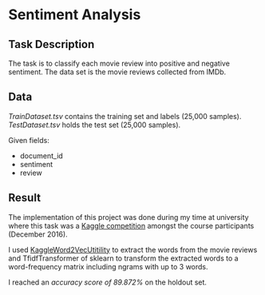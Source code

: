 # Sentiment Analysis

## Task Description

The task is to classify each movie review into positive and negative sentiment. 
The data set is the movie reviews collected from IMDb.

## Data

*TrainDataset.tsv* contains the training set and labels (25,000 samples). 
*TestDataset.tsv* holds the test set (25,000 samples).

Given fields:
  * document_id
  * sentiment
  * review

## Result

The implementation of this project was done during my time at university where this task was 
a [Kaggle competition](https://www.kaggle.com/c/sentiment-analysis/overview) amongst the course participants 
(December 2016). 

I used [KaggleWord2VecUtitility](https://github.com/danielfrg/kaggle-word2vec/blob/master/DeepLearningMovies/KaggleWord2VecUtility.py) 
to extract the words from the movie reviews and TfidfTransformer of sklearn to transform the extracted words 
to a word-frequency matrix including ngrams with up to 3 words.

I reached an *accuracy score of 89.872%* on the holdout set.


